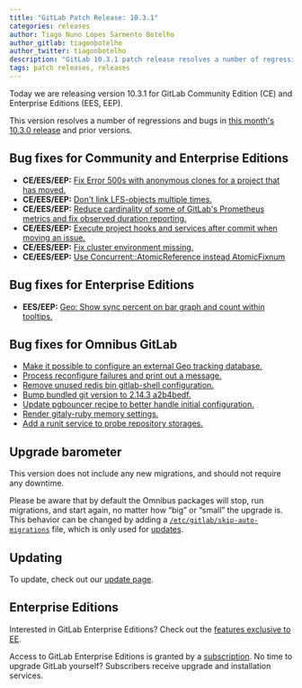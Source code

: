 ```yaml
---
title: "GitLab Patch Release: 10.3.1"
categories: releases
author: Tiago Nuno Lopes Sarmento Botelho
author_gitlab: tiagonbotelho
author_twitter: tiagonbotelho
description: "GitLab 10.3.1 patch release resolves a number of regressions and bugs in 10.3.0"
tags: patch releases, releases
---
```


Today we are releasing version 10.3.1 for GitLab Community Edition (CE) and Enterprise Editions (EES, EEP).

This version resolves a number of regressions and bugs in
[this month's 10.3.0 release](/releases/2017/12/22/gitlab-10-3-released/) and
prior versions.

<!-- more -->

## Bug fixes for Community and Enterprise Editions

- **CE/EES/EEP:** [Fix Error 500s with anonymous clones for a project that has moved.][!16128]
- **CE/EES/EEP:** [Don't link LFS-objects multiple times.][!16006]
- **CE/EES/EEP:** [Reduce cardinality of some of GitLab's Prometheus metrics and fix observed duration reporting.][!15881]
- **CE/EES/EEP:** [Execute project hooks and services after commit when moving an issue.][!16108]
- **CE/EES/EEP:** [Fix cluster environment missing.][!15973]
- **CE/EES/EEP:** [Use Concurrent::AtomicReference instead AtomicFixnum][!16138]

## Bug fixes for Enterprise Editions

- **EES/EEP:** [Geo: Show sync percent on bar graph and count within tooltips.][gitlab-ee!3794]

## Bug fixes for Omnibus GitLab

- [Make it possible to configure an external Geo tracking database.][omnibus-gitlab!2140]
- [Process reconfigure failures and print out a message.][omnibus-gitlab!2157]
- [Remove unused redis bin gitlab-shell configuration.][omnibus-gitlab!2158]
- [Bump bundled git version to 2.14.3 a2b4bedf.][omnibus-gitlab!2159]
- [Update pgbouncer recipe to better handle initial configuration.][omnibus-gitlab!2165]
- [Render gitaly-ruby memory settings.][omnibus-gitlab!2169]
- [Add a runit service to probe repository storages.][omnibus-gitlab!2137]

[!16128]: https://gitlab.com/gitlab-org/gitlab-ce/merge_requests/16128
[!16006]: https://gitlab.com/gitlab-org/gitlab-ce/merge_requests/16006
[!15881]: https://gitlab.com/gitlab-org/gitlab-ce/merge_requests/15881
[!16108]: https://gitlab.com/gitlab-org/gitlab-ce/merge_requests/16108
[!15973]: https://gitlab.com/gitlab-org/gitlab-ce/merge_requests/15973
[!16138]: https://gitlab.com/gitlab-org/gitlab-ce/merge_requests/16138
[gitlab-ee!3794]: https://gitlab.com/gitlab-org/gitlab-ee/merge_requests/3794
[omnibus-gitlab!2140]: https://gitlab.com/gitlab-org/omnibus-gitlab/merge_requests/2140
[omnibus-gitlab!2157]: https://gitlab.com/gitlab-org/omnibus-gitlab/merge_requests/2157
[omnibus-gitlab!2158]: https://gitlab.com/gitlab-org/omnibus-gitlab/merge_requests/2158
[omnibus-gitlab!2159]: https://gitlab.com/gitlab-org/omnibus-gitlab/merge_requests/2159
[omnibus-gitlab!2165]: https://gitlab.com/gitlab-org/omnibus-gitlab/merge_requests/2165
[omnibus-gitlab!2169]: https://gitlab.com/gitlab-org/omnibus-gitlab/merge_requests/2169
[omnibus-gitlab!2137]: https://gitlab.com/gitlab-org/omnibus-gitlab/merge_requests/2137

## Upgrade barometer

This version does not include any new migrations, and should not require any
downtime.

Please be aware that by default the Omnibus packages will stop, run migrations,
and start again, no matter how “big” or “small” the upgrade is. This behavior
can be changed by adding a [`/etc/gitlab/skip-auto-migrations`](http://docs.gitlab.com/omnibus/update/README.html) file,
which is only used for [updates](https://docs.gitlab.com/omnibus/update/README.html).

## Updating

To update, check out our [update page](/update/).

## Enterprise Editions

Interested in GitLab Enterprise Editions? Check out the [features exclusive to
EE](/pricing/).

Access to GitLab Enterprise Editions is granted by a [subscription](/stages-devops-lifecycle/).
No time to upgrade GitLab yourself? Subscribers receive upgrade and installation
services.
